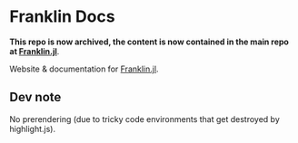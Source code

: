 # Franklin Docs

**This repo is now archived, the content is now contained in the main repo at [Franklin.jl](https://github.com/tlienart/Franklin.jl)**.


Website & documentation for [Franklin.jl](https://github.com/tlienart/Franklin.jl).

## Dev note

No prerendering (due to tricky code environments that get destroyed by highlight.js).
